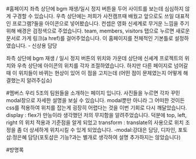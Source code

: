 #홈페이지
좌측 상단에 bgm 재생/일시 정지 버튼을 두어 사이트를 보는데 심심하지 않게 구경할 수 있습니다.
우측 상단에는 저희가 사전캠프때 배웠고 앞으로도 쓰일 대표적인 프로그램?들을 아이콘으로 넣어봤습니다.
컨셉은 영화 신세계로 무거운 느낌을 주기 위해 배경은 검정색으로 주었습니다.
team, members, visitors 탭으로 누르면 새로운 문서로 가게 링크(a href)를 걸어주었습니다.
이 홈페이지를 전체적인 기본틀로 설정하였습니다. - 신상용 담당

좌측 상단에 bgm 재생 / 일시 정지 버튼의 위치와 가운데 상단에 신셰계 프로젝트의 위치와 우측 상단에 아이콘의 위치를 각자 조절하였습니다. 하지만 다른 페이지로 넘어갈 때 이 위치들이 바뀌는 현상이 있어 이 점을 고치는데 (어떤 점이 문제였는지 어떻게 해결했는지 알려주십쇼)

#멤버스
우리 5조의 팀원들을 소개하는 페이지 입니다. 사진들을 누르면 각자 꾸민 modal창으로 자세한 설명을 보실 수 있습니다.
modal뿐만 아니라 그 어떠한 것이든 css를 적용하여 위치를 잡는게 굉장히 어렵다는 것을 이번 기회로 다시 깨달았습니다. display : flex가 만능이라 생각했던 저의 무지함을 알려주었습니다. 덕분에 top, left, right 의 위치 적용과 기준점을 알게 되었고 transform : translate의 사용으로 위치 조정을 좀 더 상세하게 위치시킬 수 있게 되었습니다.
-modal:강대은 담당, 디자인, 포토샵:정은혜 담당(포토샵은 기능?과는 별개로 생각하여 설명 추가하지는 않았습니다)

#방명록
